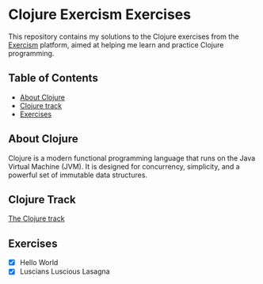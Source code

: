 # Clojure Exercism Exercises

This repository contains my solutions to the Clojure exercises from the [Exercism](https://exercism.org) platform, aimed at helping me learn and practice Clojure programming.

## Table of Contents

- [About Clojure](#about-clojure)
- [Clojure track](#clojure-track)
- [Exercises](#exercises)

## About Clojure

Clojure is a modern functional programming language that runs on the Java Virtual Machine (JVM). It is designed for concurrency, simplicity, and a powerful set of immutable data structures.

## Clojure Track

[The Clojure track](https://exercism.org/tracks/clojure)

## Exercises

- [x] Hello World
- [x] Luscians Luscious Lasagna
